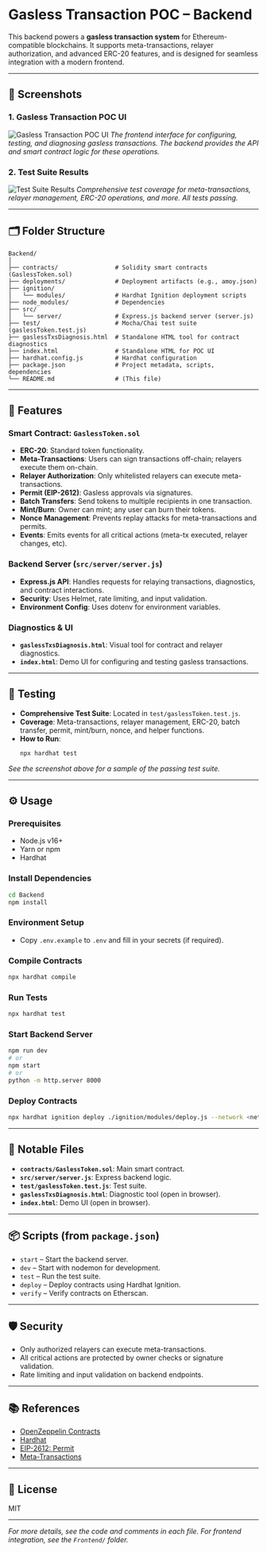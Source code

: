 # Gasless Transaction POC – Backend

This backend powers a **gasless transaction system** for Ethereum-compatible blockchains. It supports meta-transactions, relayer authorization, and advanced ERC-20 features, and is designed for seamless integration with a modern frontend.

---

## 📸 Screenshots

### 1. Gasless Transaction POC UI
![Gasless Transaction POC UI](attachment:screenshot1)
*The frontend interface for configuring, testing, and diagnosing gasless transactions. The backend provides the API and smart contract logic for these operations.*

### 2. Test Suite Results
![Test Suite Results](attachment:screenshot2)
*Comprehensive test coverage for meta-transactions, relayer management, ERC-20 operations, and more. All tests passing.*

---

## 🗂️ Folder Structure

```
Backend/
│
├── contracts/                # Solidity smart contracts (GaslessToken.sol)
├── deployments/              # Deployment artifacts (e.g., amoy.json)
├── ignition/
│   └── modules/              # Hardhat Ignition deployment scripts
├── node_modules/             # Dependencies
├── src/
│   └── server/               # Express.js backend server (server.js)
├── test/                     # Mocha/Chai test suite (gaslessToken.test.js)
├── gaslessTxsDiagnosis.html  # Standalone HTML tool for contract diagnostics
├── index.html                # Standalone HTML for POC UI
├── hardhat.config.js         # Hardhat configuration
├── package.json              # Project metadata, scripts, dependencies
└── README.md                 # (This file)
```

---

## 🚀 Features

### Smart Contract: `GaslessToken.sol`
- **ERC-20**: Standard token functionality.
- **Meta-Transactions**: Users can sign transactions off-chain; relayers execute them on-chain.
- **Relayer Authorization**: Only whitelisted relayers can execute meta-transactions.
- **Permit (EIP-2612)**: Gasless approvals via signatures.
- **Batch Transfers**: Send tokens to multiple recipients in one transaction.
- **Mint/Burn**: Owner can mint; any user can burn their tokens.
- **Nonce Management**: Prevents replay attacks for meta-transactions and permits.
- **Events**: Emits events for all critical actions (meta-tx executed, relayer changes, etc).

### Backend Server (`src/server/server.js`)
- **Express.js API**: Handles requests for relaying transactions, diagnostics, and contract interactions.
- **Security**: Uses Helmet, rate limiting, and input validation.
- **Environment Config**: Uses dotenv for environment variables.

### Diagnostics & UI
- **`gaslessTxsDiagnosis.html`**: Visual tool for contract and relayer diagnostics.
- **`index.html`**: Demo UI for configuring and testing gasless transactions.

---

## 🧪 Testing

- **Comprehensive Test Suite**: Located in `test/gaslessToken.test.js`.
- **Coverage**: Meta-transactions, relayer management, ERC-20, batch transfer, permit, mint/burn, nonce, and helper functions.
- **How to Run**:
  ```bash
  npx hardhat test
  ```

*See the screenshot above for a sample of the passing test suite.*

---

## ⚙️ Usage

### Prerequisites
- Node.js v16+
- Yarn or npm
- Hardhat

### Install Dependencies
```bash
cd Backend
npm install
```

### Environment Setup
- Copy `.env.example` to `.env` and fill in your secrets (if required).

### Compile Contracts
```bash
npx hardhat compile
```

### Run Tests
```bash
npx hardhat test
```

### Start Backend Server
```bash
npm run dev
# or
npm start
# or
python -m http.server 8000

```

### Deploy Contracts
```bash
npx hardhat ignition deploy ./ignition/modules/deploy.js --network <network>
```

---

## 📄 Notable Files

- **`contracts/GaslessToken.sol`**: Main smart contract.
- **`src/server/server.js`**: Express backend logic.
- **`test/gaslessToken.test.js`**: Test suite.
- **`gaslessTxsDiagnosis.html`**: Diagnostic tool (open in browser).
- **`index.html`**: Demo UI (open in browser).

---

## 📦 Scripts (from `package.json`)

- `start` – Start the backend server.
- `dev` – Start with nodemon for development.
- `test` – Run the test suite.
- `deploy` – Deploy contracts using Hardhat Ignition.
- `verify` – Verify contracts on Etherscan.

---

## 🛡️ Security

- Only authorized relayers can execute meta-transactions.
- All critical actions are protected by owner checks or signature validation.
- Rate limiting and input validation on backend endpoints.

---

## 📚 References

- [OpenZeppelin Contracts](https://docs.openzeppelin.com/contracts/)
- [Hardhat](https://hardhat.org/)
- [EIP-2612: Permit](https://eips.ethereum.org/EIPS/eip-2612)
- [Meta-Transactions](https://docs.openzeppelin.com/contracts/4.x/erc2771)

---

## 📝 License

MIT

---

*For more details, see the code and comments in each file. For frontend integration, see the `Frontend/` folder.*
